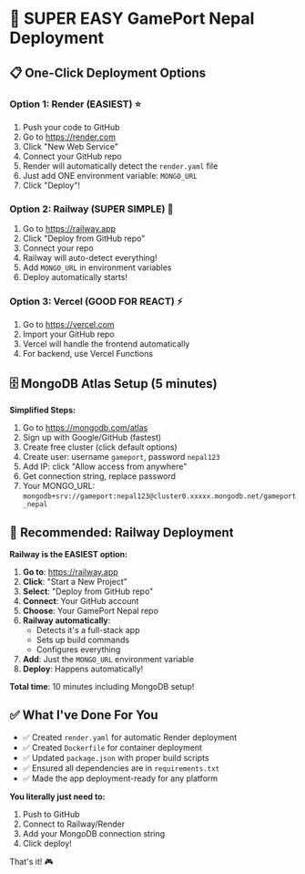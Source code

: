 # 🚀 SUPER EASY GamePort Nepal Deployment

## 📋 One-Click Deployment Options

### Option 1: Render (EASIEST) ⭐
1. Push your code to GitHub
2. Go to https://render.com
3. Click "New Web Service"
4. Connect your GitHub repo
5. Render will automatically detect the `render.yaml` file
6. Just add ONE environment variable: `MONGO_URL`
7. Click "Deploy"!

### Option 2: Railway (SUPER SIMPLE) 🚂
1. Go to https://railway.app
2. Click "Deploy from GitHub repo"
3. Connect your repo
4. Railway will auto-detect everything!
5. Add `MONGO_URL` in environment variables
6. Deploy automatically starts!

### Option 3: Vercel (GOOD FOR REACT) ⚡
1. Go to https://vercel.com
2. Import your GitHub repo
3. Vercel will handle the frontend automatically
4. For backend, use Vercel Functions

## 🗄️ MongoDB Atlas Setup (5 minutes)

**Simplified Steps:**
1. Go to https://mongodb.com/atlas
2. Sign up with Google/GitHub (fastest)
3. Create free cluster (click default options)
4. Create user: username `gameport`, password `nepal123`
5. Add IP: click "Allow access from anywhere"
6. Get connection string, replace password
7. Your MONGO_URL: `mongodb+srv://gameport:nepal123@cluster0.xxxxx.mongodb.net/gameport_nepal`

## 🎯 Recommended: Railway Deployment

**Railway is the EASIEST option:**

1. **Go to**: https://railway.app
2. **Click**: "Start a New Project"
3. **Select**: "Deploy from GitHub repo"
4. **Connect**: Your GitHub account
5. **Choose**: Your GamePort Nepal repo
6. **Railway automatically**:
   - Detects it's a full-stack app
   - Sets up build commands
   - Configures everything
7. **Add**: Just the `MONGO_URL` environment variable
8. **Deploy**: Happens automatically!

**Total time**: 10 minutes including MongoDB setup!

## ✅ What I've Done For You

- ✅ Created `render.yaml` for automatic Render deployment
- ✅ Created `Dockerfile` for container deployment
- ✅ Updated `package.json` with proper build scripts
- ✅ Ensured all dependencies are in `requirements.txt`
- ✅ Made the app deployment-ready for any platform

**You literally just need to:**
1. Push to GitHub
2. Connect to Railway/Render
3. Add your MongoDB connection string
4. Click deploy!

That's it! 🎮